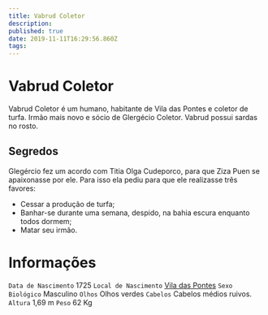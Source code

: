 ```yaml
---
title: Vabrud Coletor
description: 
published: true
date: 2019-11-11T16:29:56.860Z
tags: 
---
```


<!-- SUBTITLE: Visão geral sobre Vabrud Coletor -->

# Vabrud Coletor
Vabrud Coletor é um humano, habitante de Vila das Pontes e coletor de turfa. Irmão mais novo e sócio de Glergécio Coletor. Vabrud possui sardas no rosto.

## Segredos
Glegércio fez um acordo com Titia Olga Cudeporco, para que Ziza Puen se apaixonasse por ele. Para isso ela pediu para que ele realizasse três favores:
* Cessar a produção de turfa;
* Banhar-se durante uma semana, despido, na bahia escura enquanto todos dormem;
* Matar seu irmão.

# Informações
`Data de Nascimento` 1725 
`Local de Nascimento` [Vila das Pontes](http://localhost/lugares/plano-material/drafeon/sudeste-de-drafeon/vila-das-pontes#vila-das-pontes)
`Sexo Biológico` Masculino
`Olhos` Olhos verdes
`Cabelos` Cabelos médios ruivos.
`Altura` 1,69 m
`Peso` 62 Kg


